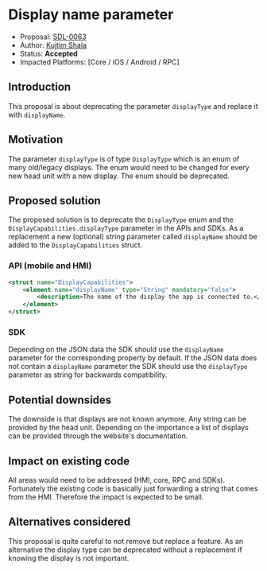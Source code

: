 # Display name parameter

* Proposal: [SDL-0063](0063-display-name-parameter.md)
* Author: [Kujtim Shala](https://github.com/kshala-ford)
* Status: **Accepted**
* Impacted Platforms: [Core / iOS / Android / RPC]

## Introduction

This proposal is about deprecating the parameter `displayType` and replace it with `displayName`.

## Motivation

The parameter `displayType` is of type `DisplayType` which is an enum of many old/legacy displays. The enum would need to be changed for every new head unit with a new display. The enum should be deprecated.

## Proposed solution

The proposed solution is to deprecate the `DisplayType` enum and the `DisplayCapabilities.displayType` parameter in the APIs and SDKs. As a replacement a new (optional) string parameter called `displayName` should be added to the `DisplayCapabilities` struct.

### API (mobile and HMI)

```xml
<struct name="DisplayCapabilities">
    <element name="displayName" type="String" mandatory="false">
        <description>The name of the display the app is connected to.</description>
    </element>
</struct>
```

### SDK

Depending on the JSON data the SDK should use the `displayName` parameter for the corresponding property by default. If the JSON data does not contain a `displayName` parameter the SDK should use the `displayType` parameter as string for backwards compatibility.

## Potential downsides

The downside is that displays are not known anymore. Any string can be provided by the head unit. Depending on the importance a list of displays can be provided through the website's documentation.

## Impact on existing code

All areas would need to be addressed (HMI, core, RPC and SDKs). Fortunately the existing code is basically just forwarding a string that comes from the HMI. Therefore the impact is expected to be small.

## Alternatives considered

This proposal is quite careful to not remove but replace a feature. As an alternative the display type can be deprecated without a replacement if knowing the display is not important.
